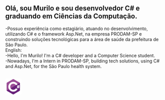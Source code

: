 ## Olá, sou Murilo e sou desenvolvedor C# e graduando em Ciências da Computação.
-Possuo experiência como estagiário, atuando no desenvolvimento, utilizando C# e o framework Asp.Net, na empresa PRODAM-SP e construindo soluções tecnológicas para a área de saúde da prefeitura de São Paulo.<br>
English:<br>
-Hello, I'm Murilo! I'm a C# developer and a Computer Science student.<br>
-Nowadays, I'm a Intern in PRODAM-SP, building tech solutions, using C# and Asp.Net, for the São Paulo health system.

<div style="display: inline_block"><br>
  <a ref = "https://github.com/MrlDev013">
  <img align="center" alt="Murilo-Csharp" height="50" width="50"   src="https://raw.githubusercontent.com/devicons/devicon/master/icons/csharp/csharp-original.svg">
</div>
